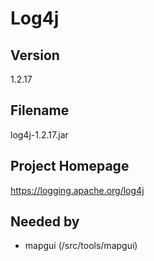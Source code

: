 # Log4j

## Version

1.2.17

## Filename

log4j-1.2.17.jar

## Project Homepage

https://logging.apache.org/log4j

## Needed by

- mapgui (/src/tools/mapgui)